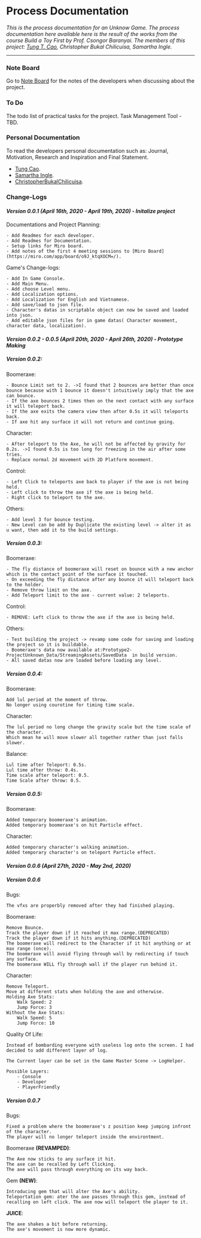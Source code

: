 # Process Documentation

_This is the process documentation for an Unknow Game. The process documentation here available here is the result of the works from the course Build a Toy First by Prof. Csongor Baranyai. The members of this project: [Tung T. Cao](https://khas195.itch.io/), Christopher Bukal Chilicuisa, Samartha Ingle._

---
### Note Board
Go to [Note Board](https://miro.com/app/board/o9J_ktqXOCM=/) for the notes of the developers when discussing about the project.


### To Do
The todo list of practical tasks for the project.
Task Management Tool - TBD.

### Personal Documentation
To read the developers personal documentation such as: Journal, Motivation, Research and Inspiration and Final Statement.

 * [Tung Cao](./PersonalDocumentation/TungCao).
 * [Samartha Ingle](./PersonalDocumentation/SamarthaIngle).
 * [ChristopherBukalChilicuisa](./PersonalDocumentation/ChristioherBukalChilicuisa).

### Change-Logs

#### _**Version 0.0.1 (April 16th, 2020 - April 19th, 2020) - Initalize project**_
Documentations and Project Planning:

    - Add Readmes for each developer.
    - Add Readmes for Documentation.
    - Setup links for Miro board.
    - Add notes of the first 4 meeting sessions to [Miro Board](https://miro.com/app/board/o9J_ktqXOCM=/).

Game's Change-logs:

    - Add In Game Console.
    - Add Main Menu.
    - Add choose Level menu.
    - Add Localization options.
    - Add Localization for English and Vietnamese.
    - Add save/load to json file.
    - Character's datas in scriptable object can now be saved and loaded into json.
    - Add editable json files for in game datas( Character movement, character data, localization).


#### _**Version 0.0.2 - 0.0.5 (April 20th, 2020 - April 26th, 2020) - Prototype Making**_

##### Version 0.0.2:


Boomeraxe:

    - Bounce Limit set to 2. ->I found that 2 bounces are better than once bounce because with 1 bounce it doesn't intuitively imply that the axe can bounce.
    - If the axe bounces 2 times then on the next contact with any surface it will teleport back.
    - If the axe exits the camera view then after 0.5s it will teleports back.
    - If axe hit any surface it will not return and continue going.
Character:

    - After teleport to the Axe, he will not be affected by gravity for 0.2s. ->I found 0.5s is too long for freezing in the air after some tries.
    - Replace normal 2d movement with 2D Platform movement.
Control:

    - Left Click to teleports axe back to player if the axe is not being held.
    - Left click to throw the axe if the axe is being held.
    - Right click to teleport to the axe.

Others:

    - Add level 3 for bounce testing.
    - New Level can be add by Duplicate the existing level -> alter it as u want, then add it to the build settings.

##### Version 0.0.3:


Boomeraxe:

    - The fly distance of boomeraxe will reset on bounce with a new anchor which is the contact point of the surface it touched.
    - On exceeding the fly distance after any bounce it will teleport back to the holder.
    - Remove throw limit on the axe.
    - Add Teleport limit to the axe - current value: 2 teleports.


Control:

    - REMOVE: Left click to throw the axe if the axe is being held.

Others:

    - Test building the project -> revamp some code for saving and loading the project so it is buildable.
    - Boomeraxe's data now available at:Prototype2-ProjectUnknown_Data/StreamingAssets/SavedData  in build version.
    - All saved datas now are loaded before loading any level.

##### Version 0.0.4:

Boomeraxe:

    Add lul period at the moment of throw.
    No longer using courotine for timing time scale.

Character: 

    The lul period no long change the gravity scale but the time scale of the character.
    Which mean he will move slower all together rather than just falls slower.

Balance:

    Lul time after Teleport: 0.5s.
    Lul time after throw: 0.4s.
    Time scale after teleport: 0.5.
    Time Scale after throw: 0.5.

##### Version 0.0.5:

Boomeraxe: 

    Added temporary boomeraxe's animation.
    Added temporary boomeraxe's on hit Particle effect.

Character:

    Added temporary character's walking animation.
    Added temporary character's on teleport Particle effect.

#### _**Version 0.0.6 (April 27th, 2020 - May 2nd, 2020)**_

##### Version 0.0.6

Bugs:

    The vfxs are properbly removed after they had finished playing.

Boomeraxe: 

    Remove Bounce.
    Track the player down if it reached it max range.(DEPRECATED)
    Track the player down if it hits anything.(DEPRECATED)
    The boomeraxe will redirect to the Character if it hit anything or at max range (once).
    The boomeraxe will avoid flying through wall by redirecting if touch any surface.
    The boomeraxe WILL fly through wall if the player run behind it.

Character:

    Remove Teleport.
    Move at different stats when holding the axe and otherwise.
    Holding Axe Stats:
        Walk Speed: 2
        Jump Force: 3
    Without the Axe Stats:
        Walk Speed: 5
        Jump Force: 10

Quality Of Life:

    Instead of bombarding everyone with useless log onto the screen. I had decided to add different layer of log. 
    
    The Current layer can be set in the Game Master Scene -> LogHelper.

    Possible Layers:
        - Console
        - Developer
        - PlayerFriendly


##### Version 0.0.7

Bugs:

    Fixed a problem where the boomeraxe's z position keep jumping infront of the character.
    The player will no longer teleport inside the environtment.

Boomeraxe **(REVAMPED)**:

    The Axe now sticks to any surface it hit.
    The axe can be recalled by Left Clicking.
    The axe will pass through everything on its way back.

Gem **(NEW)**:

    Introducing gem that will alter the Axe's ability.
    Teleportation gem: ater the axe passes through this gem, instead of recalling on left click. The axe now will teleport the player to it.

**JUICE**:

    The axe shakes a bit before returning.
    The axe's movement is now more dynamic.